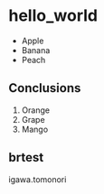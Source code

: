# hello_world

- Apple
- Banana
- Peach

## Conclusions

1. Orange
1. Grape
1. Mango

## brtest
igawa.tomonori

